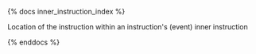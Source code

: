{% docs inner_instruction_index %}

Location of the instruction within an instruction's (event) inner instruction

{% enddocs %}